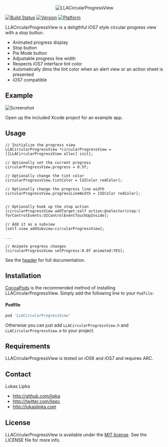 <p align="center" >
  <img src="http://i.imgur.com/q0HduL5.png" alt="LLACircularProgressView" title="LLACircularProgressView">
</p>

[![Build Status](https://travis-ci.org/lipka/LLACircularProgressView.svg)](https://travis-ci.org/lipka/LLACircularProgressView)
[![Version](http://cocoapod-badges.herokuapp.com/v/LLACircularProgressView/badge.png)](http://cocoadocs.org/docsets/LLACircularProgressView)
[![Platform](http://cocoapod-badges.herokuapp.com/p/LLACircularProgressView/badge.png)](http://cocoadocs.org/docsets/LLACircularProgressView)

LLACircularProgressView is a deligthful iOS7 style circular progress view with a stop button.

- Animated progress display
- Stop button
- Pie Mode button
- Adjustable progress line width
- Respects iOS7 interface tint color
- Automatically dims the tint color when an alert view or an action sheet is presented
- iOS7 compatible

## Example

![Screenshot](http://i.imgur.com/LboRSet.png)

Open up the included Xcode project for an example app.

## Usage

``` objc
// Initialize the progress view
LLACircularProgressView *circularProgressView = [[LLACircularProgressView alloc] init];

// Optionally set the current progress
circularProgressView.progress = 0.5f;

// Optionally change the tint color
circularProgressView.tintColor = [UIColor redColor];

// Optionally change the progress line width
circularProgressView.progressLineWidth = [UIColor redColor];


// Optionally hook up the stop action
[circularProgressView addTarget:self action:@selector(stop:) forControlEvents:UIControlEventTouchUpInside];

// Add it as a subview
[self.view addSubview:circularProgressView];

...

// Animate progress changes
[circularProgressView setProgress:0.8f animated:YES];
```

See the [header](LLACircularProgressView/LLACircularProgressView.h) for full documentation.

## Installation

[CocoaPods](http://cocoapods.org) is the recommended method of installing LLACircularProgressView. Simply add the following line to your `Podfile`:

#### Podfile

```ruby
pod 'LLACircularProgressView'
```

Otherwise you can just add `LLACircularProgressView.h` and `LLACircularProgressView.m` to your project.

## Requirements

LLACircularProgressView is tested on iOS6 and iOS7 and requires ARC.

## Contact

Lukas Lipka

- http://github.com/lipka
- http://twitter.com/lipec
- http://lukaslipka.com

## License

LLACircularProgressView is available under the [MIT license](LICENSE). See the LICENSE file for more info.
